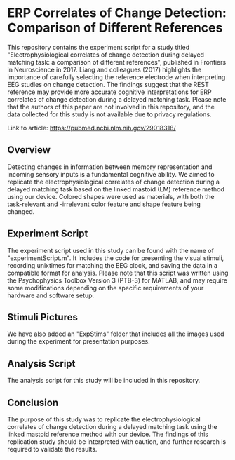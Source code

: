 # ERP Correlates of Change Detection: Comparison of Different References

This repository contains the experiment script for a study titled "Electrophysiological correlates of change detection during delayed matching task: a comparison of different references", published in Frontiers in Neuroscience in 2017. Liang and colleagues (2017) highlights the importance of carefully selecting the reference electrode when interpreting EEG studies on change detection. The findings suggest that the REST reference may provide more accurate cognitive interpretations for ERP correlates of change detection during a delayed matching task. Please note that the authors of this paper are not involved in this repository, and the data collected for this study is not available due to privacy regulations.

Link to article: https://pubmed.ncbi.nlm.nih.gov/29018318/

## Overview
Detecting changes in information between memory representation and incoming sensory inputs is a fundamental cognitive ability. We aimed to replicate the electrophysiological correlates of change detection during a delayed matching task based on the linked mastoid (LM) reference method using our device. Colored shapes were used as materials, with both the task-relevant and -irrelevant color feature and shape feature being changed.

## Experiment Script
The experiment script used in this study can be found with the name of "experimentScript.m". It includes the code for presenting the visual stimuli, recording unixtimes for matching the EEG clock, and saving the data in a compatible format for analysis. Please note that this script was written using the Psychophysics Toolbox Version 3 (PTB-3) for MATLAB, and may require some modifications depending on the specific requirements of your hardware and software setup.

## Stimuli Pictures
We have also added an "ExpStims" folder that includes all the images used during the experiment for presentation purposes.

## Analysis Script
The analysis script for this study will be included in this repository.


## Conclusion
The purpose of this study was to replicate the electrophysiological correlates of change detection during a delayed matching task using the linked mastoid reference method with our device. The findings of this replication study should be interpreted with caution, and further research is required to validate the results.
